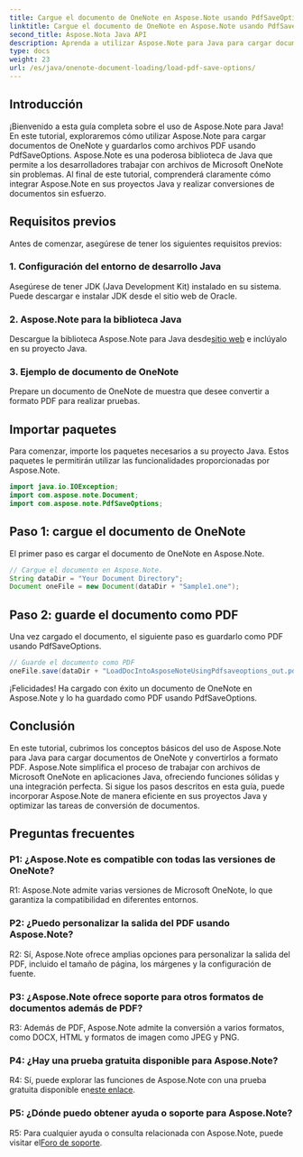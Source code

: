 ```yaml
---
title: Cargue el documento de OneNote en Aspose.Note usando PdfSaveOptions
linktitle: Cargue el documento de OneNote en Aspose.Note usando PdfSaveOptions
second_title: Aspose.Nota Java API
description: Aprenda a utilizar Aspose.Note para Java para cargar documentos de OneNote y convertirlos a formato PDF sin esfuerzo. Simplifique sus tareas de conversión de documentos con Aspose.Note.
type: docs
weight: 23
url: /es/java/onenote-document-loading/load-pdf-save-options/
---
```

## Introducción

¡Bienvenido a esta guía completa sobre el uso de Aspose.Note para Java! En este tutorial, exploraremos cómo utilizar Aspose.Note para cargar documentos de OneNote y guardarlos como archivos PDF usando PdfSaveOptions. Aspose.Note es una poderosa biblioteca de Java que permite a los desarrolladores trabajar con archivos de Microsoft OneNote sin problemas. Al final de este tutorial, comprenderá claramente cómo integrar Aspose.Note en sus proyectos Java y realizar conversiones de documentos sin esfuerzo.

## Requisitos previos

Antes de comenzar, asegúrese de tener los siguientes requisitos previos:

### 1. Configuración del entorno de desarrollo Java

Asegúrese de tener JDK (Java Development Kit) instalado en su sistema. Puede descargar e instalar JDK desde el sitio web de Oracle.

### 2. Aspose.Note para la biblioteca Java

 Descargue la biblioteca Aspose.Note para Java desde[sitio web](https://releases.aspose.com/note/java/) e inclúyalo en su proyecto Java.

### 3. Ejemplo de documento de OneNote

Prepare un documento de OneNote de muestra que desee convertir a formato PDF para realizar pruebas.

## Importar paquetes

Para comenzar, importe los paquetes necesarios a su proyecto Java. Estos paquetes le permitirán utilizar las funcionalidades proporcionadas por Aspose.Note.

```java
import java.io.IOException;
import com.aspose.note.Document;
import com.aspose.note.PdfSaveOptions;
```

## Paso 1: cargue el documento de OneNote

El primer paso es cargar el documento de OneNote en Aspose.Note.

```java
// Cargue el documento en Aspose.Note.
String dataDir = "Your Document Directory";
Document oneFile = new Document(dataDir + "Sample1.one");
```

## Paso 2: guarde el documento como PDF

Una vez cargado el documento, el siguiente paso es guardarlo como PDF usando PdfSaveOptions.

```java
// Guarde el documento como PDF
oneFile.save(dataDir + "LoadDocIntoAsposeNoteUsingPdfsaveoptions_out.pdf", new PdfSaveOptions());
```

¡Felicidades! Ha cargado con éxito un documento de OneNote en Aspose.Note y lo ha guardado como PDF usando PdfSaveOptions.

## Conclusión

En este tutorial, cubrimos los conceptos básicos del uso de Aspose.Note para Java para cargar documentos de OneNote y convertirlos a formato PDF. Aspose.Note simplifica el proceso de trabajar con archivos de Microsoft OneNote en aplicaciones Java, ofreciendo funciones sólidas y una integración perfecta. Si sigue los pasos descritos en esta guía, puede incorporar Aspose.Note de manera eficiente en sus proyectos Java y optimizar las tareas de conversión de documentos.

## Preguntas frecuentes

### P1: ¿Aspose.Note es compatible con todas las versiones de OneNote?

R1: Aspose.Note admite varias versiones de Microsoft OneNote, lo que garantiza la compatibilidad en diferentes entornos.

### P2: ¿Puedo personalizar la salida del PDF usando Aspose.Note?

R2: Sí, Aspose.Note ofrece amplias opciones para personalizar la salida del PDF, incluido el tamaño de página, los márgenes y la configuración de fuente.

### P3: ¿Aspose.Note ofrece soporte para otros formatos de documentos además de PDF?

R3: Además de PDF, Aspose.Note admite la conversión a varios formatos, como DOCX, HTML y formatos de imagen como JPEG y PNG.

### P4: ¿Hay una prueba gratuita disponible para Aspose.Note?

 R4: Sí, puede explorar las funciones de Aspose.Note con una prueba gratuita disponible en[este enlace](https://releases.aspose.com/).

### P5: ¿Dónde puedo obtener ayuda o soporte para Aspose.Note?

 R5: Para cualquier ayuda o consulta relacionada con Aspose.Note, puede visitar el[Foro de soporte](https://forum.aspose.com/c/note/28).
